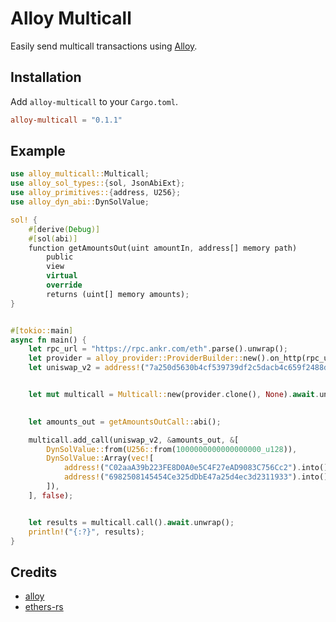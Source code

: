 # Alloy Multicall

Easily send multicall transactions using [Alloy].

[Alloy]: https://github.com/alloy-rs/alloy

## Installation

Add `alloy-multicall` to your `Cargo.toml`.

```toml
alloy-multicall = "0.1.1"
```

## Example

```rust
use alloy_multicall::Multicall;
use alloy_sol_types::{sol, JsonAbiExt};
use alloy_primitives::{address, U256};
use alloy_dyn_abi::DynSolValue;

sol! {
    #[derive(Debug)]
    #[sol(abi)]
    function getAmountsOut(uint amountIn, address[] memory path)
        public
        view
        virtual
        override
        returns (uint[] memory amounts);
}


#[tokio::main]
async fn main() {
    let rpc_url = "https://rpc.ankr.com/eth".parse().unwrap();
    let provider = alloy_provider::ProviderBuilder::new().on_http(rpc_url);  
    let uniswap_v2 = address!("7a250d5630b4cf539739df2c5dacb4c659f2488d");


    let mut multicall = Multicall::new(provider.clone(), None).await.unwrap();

    
    let amounts_out = getAmountsOutCall::abi();

    multicall.add_call(uniswap_v2, &amounts_out, &[
        DynSolValue::from(U256::from(1000000000000000000_u128)),
        DynSolValue::Array(vec![
            address!("C02aaA39b223FE8D0A0e5C4F27eAD9083C756Cc2").into(), 
            address!("6982508145454Ce325dDbE47a25d4ec3d2311933").into()
        ]),
    ], false);


    let results = multicall.call().await.unwrap();
    println!("{:?}", results);
}
```


## Credits

- [alloy]
- [ethers-rs]

[alloy]: https://github.com/alloy-rs
[ethers-rs]: https://github.com/gakonst/ethers-rs
